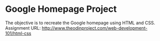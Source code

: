 # Google Homepage Project

The objective is to recreate the Google homepage using HTML and CSS. Assignment URL: http://www.theodinproject.com/web-development-101/html-css